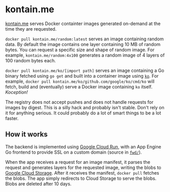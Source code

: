 # kontain.me

[kontain.me](https://kontain.me) serves Docker containter images generated
on-demand at the time they are requested.

`docker pull kontain.me/random:latest` serves an image containing random data.
By default the image contains one layer containing 10 MB of random bytes.  You
can request a specific size and shape of random image. For example,
`kontain.me/random:4x100` generates a random image of 4 layers of 100 random
bytes each.

`docker pull kontain.me/ko/[import path]` serves an image containing a Go
binary fetched using `go get` and built into a container image using
[`ko`](https://github.com/google/ko/).  For example, `docker pull
kontain.me/ko/github.com/google/ko/cmd/ko` will fetch, build and (eventually)
serve a Docker image containing `ko` itself. _Koception!_

The registry does not accept pushes and does not handle requests for images by
digest. This is a silly hack and probably isn't stable. Don't rely on it for
anything serious. It could probably do a lot of smart things to be a lot
faster.

## How it works

The backend is implemented using [Google Cloud
Run](https://cloud.google.com/run), with an App Engine Go frontend to provide
SSL on a custom domain (source in [`fwd/`](./fwd/)).

When the app receives a request for an image manifest, it parses the request
and generates layers for the requested image, writing the blobs to [Google
Cloud Storage](https://cloud.google.com/storage/). After it receives the
manifest, `docker pull` fetches the blobs. The app simply redirects to Cloud
Storage to serve the blobs. Blobs are deleted after 10 days.
